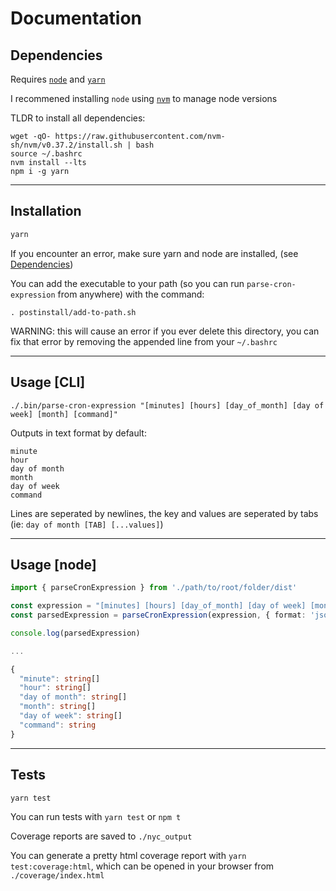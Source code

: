 # Documentation

## Dependencies

Requires [`node`](https://nodejs.org/en/) and [`yarn`](https://www.npmjs.com/package/yarn)

I recommened installing `node` using [`nvm`](https://github.com/nvm-sh/nvm) to manage node versions

TLDR to install all dependencies:

```
wget -qO- https://raw.githubusercontent.com/nvm-sh/nvm/v0.37.2/install.sh | bash
source ~/.bashrc
nvm install --lts
npm i -g yarn
```

---

## Installation

```sh
yarn
```

If you encounter an error, make sure yarn and node are installed, (see [Dependencies](##Dependencies))

You can add the executable to your path (so you can run `parse-cron-expression` from anywhere) with the command:
```
. postinstall/add-to-path.sh
```
WARNING: this will cause an error if you ever delete this directory, you can fix that error by removing the appended line from your `~/.bashrc`

---

## Usage [CLI]

```
./.bin/parse-cron-expression "[minutes] [hours] [day_of_month] [day of week] [month] [command]"
```

Outputs in text format by default:
```
minute
hour
day of month
month
day of week
command
```
Lines are seperated by newlines, the key and values are seperated by tabs (ie: `day of month [TAB] [...values]`)

---

## Usage [node]

```ts
import { parseCronExpression } from './path/to/root/folder/dist'

const expression = "[minutes] [hours] [day_of_month] [day of week] [month] [command]"
const parsedExpression = parseCronExpression(expression, { format: 'json' })

console.log(parsedExpression)

...

{
  "minute": string[]
  "hour": string[]
  "day of month": string[]
  "month": string[]
  "day of week": string[]
  "command": string
}
```

---

## Tests

```
yarn test
```

You can run tests with `yarn test` or `npm t`

Coverage reports are saved to `./nyc_output`

You can generate a pretty html coverage report with `yarn test:coverage:html`, which can be opened in your browser from `./coverage/index.html` 
